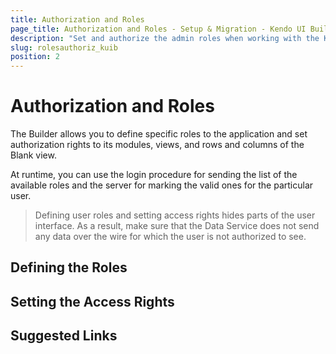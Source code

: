 ```yaml
---
title: Authorization and Roles
page_title: Authorization and Roles - Setup & Migration - Kendo UI Builder
description: "Set and authorize the admin roles when working with the Kendo UI Builder tool for creating and managing Angular and AngularJS-based web applications."
slug: rolesauthoriz_kuib
position: 2
---
```


# Authorization and Roles

The Builder allows you to define specific roles to the application and set authorization rights to its modules, views, and rows and columns of the Blank view.

At runtime, you can use the login procedure for sending the list of the available roles and the server for marking the valid ones for the particular user.

> Defining user roles and setting access rights hides parts of the user interface. As a result, make sure that the Data Service does not send any data over the wire for which the user is not authorized to see.

## Defining the Roles


## Setting the Access Rights


## Suggested Links
